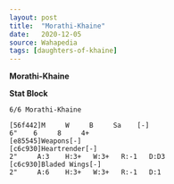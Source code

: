 ```yaml
---
layout: post
title:  "Morathi-Khaine"
date:   2020-12-05
source: Wahapedia
tags: [daughters-of-khaine]
---
```


**Morathi-Khaine**

**Stat Block**
```
6/6 Morathi-Khaine
```

```
[56f442]M     W     B     Sa    [-]
6"    6     8     4+    
[e85545]Weapons[-]
[c6c930]Heartrender[-]
2"     A:3    H:3+   W:3+   R:-1   D:D3  
[c6c930]Bladed Wings[-]
2"     A:6    H:3+   W:3+   R:-1   D:1   
```


